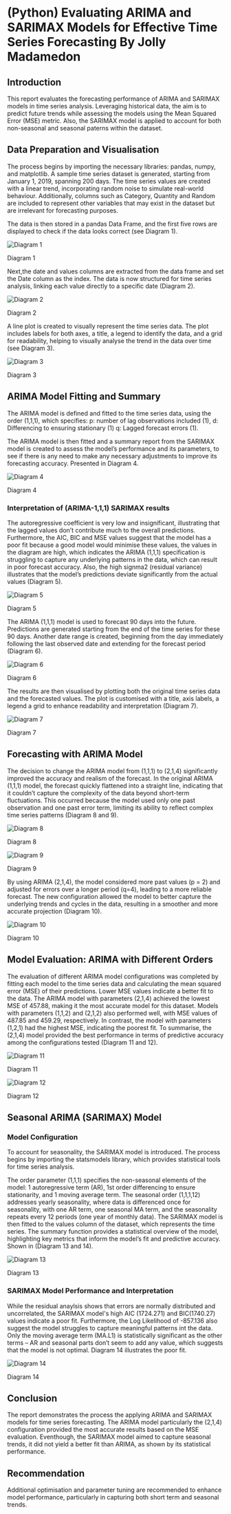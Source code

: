 # (Python) Evaluating ARIMA and SARIMAX Models for Effective Time Series Forecasting By Jolly Madamedon 

## Introduction
This report evaluates the forecasting performance of ARIMA and SARIMAX models in time series analysis. Leveraging historical data, the aim is to predict future trends while assessing the models using the Mean Squared Error (MSE) metric. Also, the SARIMAX model is applied to account for both non-seasonal and seasonal paterns within the dataset.

## Data Preparation and Visualisation
The process begins by importing the necessary libraries: pandas, numpy, and matplotlib. A sample time series dataset is generated, starting from January 1, 2019, spanning 200 days. The time series values are created with a linear trend, incorporating random noise to simulate real-world behaviour. Additionally, columns such as Category, Quantity and Random are included to represent other variables that may exist in the dataset but are irrelevant for forecasting purposes. 

The data is then stored in a pandas Data Frame, and the first five rows are displayed to check if the data looks correct (see Diagram 1).

![Diagram 1](https://github.com/Mojm4321/Evaluating-ARIMA-and-SARIMAX-Models-for-Effective-Time-Series-Forecasting/blob/main/Diagram%201%20ARIMA.png)

Diagram 1

Next,the date and values columns are extracted from the data frame and set the Date column as the index. The data is now structured for time series analysis, linking each value directly to a specific date (Diagram 2).

![Diagram 2](https://github.com/Mojm4321/Evaluating-ARIMA-and-SARIMAX-Models-for-Effective-Time-Series-Forecasting/blob/main/Diagram%202%20ARIMA.png)

Diagram 2

A line plot is created to visually represent the time series data. The plot includes labels for both axes, a title, a legend to identify the data, and a grid for readability, helping to visually analyse the trend in the data over time (see Diagram 3).

![Diagram 3](https://github.com/Mojm4321/Evaluating-ARIMA-and-SARIMAX-Models-for-Effective-Time-Series-Forecasting/blob/main/Diagram%203%20ARIMA.png)

Diagram 3

## ARIMA Model Fitting and Summary

The ARIMA model is defined and fitted to the time series data, using the order (1,1,1), which specifies: 
 p: number of lag observations included (1), 
 d: Differencing to ensuring stationary (1) 
 q: Lagged forecast errors (1). 
 
The ARIMA model is then fitted and a summary report from the SARIMAX model is created to assess the model’s performance and its parameters, to see if there is any need to make any necessary adjustments to improve its forecasting accuracy. Presented in Diagram 4.

![Diagram 4](https://github.com/Mojm4321/Evaluating-ARIMA-and-SARIMAX-Models-for-Effective-Time-Series-Forecasting/blob/main/Diagram%204%20ARIMA.png)

Diagram 4

### Interpretation of (ARIMA-1,1,1) SARIMAX results
The autoregressive coefficient is very low and insignificant, illustrating that the lagged values don’t contribute much to the overall predictions. Furthermore, the AIC, BIC and MSE values suggest that the model has a poor fit because a good model would minimise these values, the values in the diagram are high, which indicates the ARIMA (1,1,1) specification is struggling to capture any underlying patterns in the data, which can result in poor forecast accuracy. Also, the high signma2 (residual variance) illustrates that the model’s predictions deviate significantly from the actual values (Diagram 5).

![Diagram 5](https://github.com/Mojm4321/Evaluating-ARIMA-and-SARIMAX-Models-for-Effective-Time-Series-Forecasting/blob/main/Diagram%205%20ARIMA.png)

Diagram 5

The ARIMA (1,1,1) model is used to forecast 90 days into the future. Predictions are generated starting from the end of the time series for these 90 days. Another date range is created, beginning from the day immediately following the last observed date and extending for the forecast period (Diagram 6).

![Diagram 6](https://github.com/Mojm4321/Evaluating-ARIMA-and-SARIMAX-Models-for-Effective-Time-Series-Forecasting/blob/main/Diagram%206%20ARIMA.png) 

Diagram 6

The results are then visualised by plotting both the original time series data and the forecasted values. The plot is customised with a title, axis labels, a legend a grid to enhance readability and interpretation (Diagram 7).

![Diagram 7](https://github.com/Mojm4321/Evaluating-ARIMA-and-SARIMAX-Models-for-Effective-Time-Series-Forecasting/blob/main/Diagram%207%20ARIMA.png) 

Diagram 7

## Forecasting with ARIMA Model
The decision to change the ARIMA model from (1,1,1) to (2,1,4) significantly improved the accuracy and realism of the forecast. In the original ARIMA (1,1,1) model, the forecast quickly flattened into a straight line, indicating that it couldn’t capture the complexity of the data beyond short-term fluctuations. This occurred because the model used only one past observation and one past error term, limiting its ability to reflect complex time series patterns (Diagram 8 and 9).

![Diagram 8](https://github.com/Mojm4321/Evaluating-ARIMA-and-SARIMAX-Models-for-Effective-Time-Series-Forecasting/blob/main/Diagram%208%20ARIMA.png)

Diagram 8

![Diagram 9](https://github.com/Mojm4321/Evaluating-ARIMA-and-SARIMAX-Models-for-Effective-Time-Series-Forecasting/blob/main/Diagram%209%20ARIMA.png)

Diagram 9

By using ARIMA (2,1,4), the model considered more past values (p = 2) and adjusted for errors over a longer period (q=4), leading to a more reliable forecast. The new configuration allowed the model to better capture the underlying trends and cycles in the data, resulting in a smoother and more accurate projection (Diagram 10).

![Diagram 10](https://github.com/Mojm4321/Evaluating-ARIMA-and-SARIMAX-Models-for-Effective-Time-Series-Forecasting/blob/main/Diagram%2010%20ARIMA.png)

Diagram 10

## Model Evaluation: ARIMA with Different Orders
The evaluation of different ARIMA model configurations was completed by fitting each model to the time series data and calculating the mean squared error (MSE) of their predictions. Lower MSE values indicate a better fit to the data. The ARIMA model with parameters (2,1,4) achieved the lowest MSE of 457.88, making it the most accurate model for this dataset. Models with parameters (1,1,2) and (2,1,2) also performed well, with MSE values of 487.85 and 459.29, respectively. In contrast, the model with parameters (1,2,1) had the highest MSE, indicating the poorest fit. To summarise, the (2,1,4) model provided the best performance in terms of predictive accuracy among the configurations tested (Diagram 11 and 12).

![Diagram 11](https://github.com/Mojm4321/Evaluating-ARIMA-and-SARIMAX-Models-for-Effective-Time-Series-Forecasting/blob/main/Diagram%2011%20ARIMA.png)

Diagram 11

![Diagram 12](https://github.com/Mojm4321/Evaluating-ARIMA-and-SARIMAX-Models-for-Effective-Time-Series-Forecasting/blob/main/Diagram%2012%20ARIMA.png)

Diagram 12

## Seasonal ARIMA (SARIMAX) Model

### Model Configuration
To account for seasonality, the SARIMAX model is introduced. The process begins by importing the statsmodels library, which provides statistical tools for time series analysis. 

The order parameter (1,1,1) specifies the non-seasonal elements of the model: 1 autoregressive term (AR), 1st order differencing to ensure stationarity, and 1 moving average term. The seasonal order (1,1,1,12) addresses yearly seasonality, where data is differenced once for seasonality, with one AR term, one seasonal MA term, and the seasonality repeats every 12 periods (one year of monthly data). The SARIMAX model is then fitted to the values column of the dataset, which represents the time series.  The summary function provides a statistical overview of the model, highlighting key metrics that inform the model’s fit and predictive accuracy. Shown in (Diagram 13 and 14).

![Diagram 13](https://github.com/Mojm4321/Evaluating-ARIMA-and-SARIMAX-Models-for-Effective-Time-Series-Forecasting/blob/main/Diagram%2013%20ARIMA.png)

Diagram 13

### SARIMAX Model Performance and Interpretation
While the residual anaylsis shows that errors are normally distributed and uncorrelated, the SARIMAX model's high AIC (1724.271) and BIC(1740.27) values indicate a poor fit. Furthermore, the Log Likelihood of -857.136 also suggest the model struggles to capture meaningful patterns int the data. Only the moving average term (MA.L1) is statistically significant as the other terms – AR and seasonal parts don’t seem to add any value, which suggests that the model is not optimal. Diagram 14 illustrates the poor fit.

![Diagram 14](https://github.com/Mojm4321/Evaluating-ARIMA-and-SARIMAX-Models-for-Effective-Time-Series-Forecasting/blob/main/Diagram%2014%20ARIMA.png)

Diagram 14

## Conclusion
The report demonstrates the process the applying ARIMA and SARIMAX models for time series forecasting. The ARIMA model particularly the (2,1,4) configuration provided the most accurate results based on the MSE evaluation. Eventhough, the SARIMAX model aimed to capture seasonal trends, it did not yield a better fit than ARIMA, as shown by its statistical performance.

## Recommendation
Additional optimisation and parameter tuning are recommended to enhance model performance, particularly in capturing both short term and seasonal trends.
